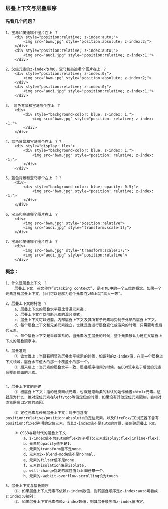 ### 层叠上下文与层叠顺序
#### 先看几个问题？
	1、宝马和奥迪哪个图片在上 ？
		<div style="position:relative; z-index:auto;">
			<img src="bwm.jpg" style="position:absolute; z-index:2;">
		</div>
		<div style="position:relative; z-index:auto;">
			<img src="audi.jpg" style="position:relative; z-index:1;">
		</div>

	2、父级元素的z-index改为0，宝马和奥迪哪个图片在上 ？
		<div style="position:relative; z-index:0;">
			<img src="bwm.jpg" style="position:absolute; z-index:2;">
		</div>
		<div style="position:relative; z-index:0;">
			<img src="audi.jpg" style="position:relative; z-index:1;">
		</div>

	3、 蓝色背景和宝马哪个在上 ？
		<div>
			<div style="background-color: blue; z-index: 1;">
				<img src="bwm.jpg" style="position: relative; z-index: -1;">
			</div>
		</div>

	4、蓝色背景和宝马哪个在上 ？？
		<div style="display: flex">
			<div style="background-color: blue; z-index: 1;">
				<img src="bwm.jpg" style="position: relative; z-index: -1;">
			</div>
		</div>

	5、蓝色背景和宝马哪个在上 ？？
		<div>
			<div style="background-color: blue; opacity: 0.5;">
				<img src="bwm.jpg" style="position: relative; z-index: -1;">
			</div>
		</div>

	6、宝马和奥迪哪个图片在上 ？
		<div>
			<img src="bwm.jpg" style="position:relative">
			<img src="audi.jpg" style="transform:scale(1);">
		</div>

	7、宝马和奥迪哪个图片在上 ？
		<div>
			<img src="bwm.jpg" style="transform:scale(1);">
			<img src="audi.jpg" style="position:relative">
		</div>



#### 概念：
	1、什么是层叠上下文 ？
		层叠上下文，英文称作”stacking context”. 是HTML中的一个三维的概念。如果一个元素含有层叠上下文，我们可以理解为这个元素在z轴上就“高人一等”。

	2、层叠上下文的特性 ？
		a、层叠上下文的层叠水平要比普通元素高;
		b、层叠上下文可以阻断元素的混合模式;
		c、层叠上下文可以嵌套，内部层叠上下文及其所有子元素均受制于外部的层叠上下文。
		d、每个层叠上下文和兄弟元素独立，也就是当进行层叠变化或渲染的时候，只需要考虑后代元素。
		e、每个层叠上下文是自成体系的，当元素发生层叠的时候，整个元素被认为是在父层叠上下文的层叠顺序中。

	3、层叠准则
		① 谁大谁上：当具有明显的层叠水平标示的时候，如识别的z-index值，在同一个层叠上下文领域，层叠水平值大的那一个覆盖小的那一个。
		② 后来居上：当元素的层叠水平一致、层叠顺序相同的时候，在DOM流中处于后面的元素会覆盖前面的元素。


	4、层叠上下文的创建
		① 根层叠上下文：指的是页面根元素，也就是滚动条的默认的始作俑者<html>元素。这就是为什么，绝对定位元素在left/top等值定位的时候，如果没有其他定位元素限制，会相对浏览器窗口定位的原因。

		② 定位元素与传统层叠上下文：对于包含有position:relative/position:absolute的定位元素，以及FireFox/IE浏览器下含有position:fixed声明的定位元素，当其z-index值不是auto的时候，会创建层叠上下文。

		③ CSS3与新时代的层叠上下文：
			a、z-index值不为auto的flex的子项(父元素display:flex|inline-flex).
			b、元素的opacity值不是1.
			c、元素的transform值不是none.
			d、元素mix-blend-mode值不是normal.
			e、元素的filter值不是none.
			f、元素的isolation值是isolate.
			g、will-change指定的属性值为上面任意一个。
			h、元素的-webkit-overflow-scrolling设为touch.

	5、层叠上下文与层叠顺序
		①、如果层叠上下文元素不依赖z-index数值，则其层叠顺序是z-index:auto可看成z:index:0级别；
		②、如果层叠上下文元素依赖z-index数值，则其层叠顺序由z-index值决定。
	







	

